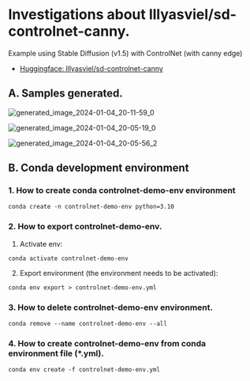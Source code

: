 # Investigations about lllyasviel/sd-controlnet-canny.

Example using Stable Diffusion (v1.5) with ControlNet (with canny edge)

- [Huggingface: lllyasviel/sd-controlnet-canny](https://huggingface.co/lllyasviel/sd-controlnet-canny)

## A. Samples generated.

![generated_image_2024-01-04_20-11-59_0](https://github.com/jke94/huggingface-kitchen/assets/53972851/7d7626c6-95af-4e5b-891d-6d1512751ff8)

![generated_image_2024-01-04_20-05-19_0](https://github.com/jke94/huggingface-kitchen/assets/53972851/a93c8d0d-099e-4da7-97ad-d40b9a03b0de)

![generated_image_2024-01-04_20-05-56_2](https://github.com/jke94/huggingface-kitchen/assets/53972851/5f98b9a2-69d3-4007-9c9d-83fed19b8352)

## B. Conda development environment

### 1. How to create conda **controlnet-demo-env** environment

```
conda create -n controlnet-demo-env python=3.10
```

### 2. How to export **controlnet-demo-env**.

1. Activate env:

```
conda activate controlnet-demo-env
```

2. Export environment (the environment needs to be activated):

```
conda env export > controlnet-demo-env.yml
```

### 3. How to delete **controlnet-demo-env** environment.

```
conda remove --name controlnet-demo-env --all
```

### 4. How to create **controlnet-demo-env** from conda environment file (*.yml).

```
conda env create -f controlnet-demo-env.yml
```

#
